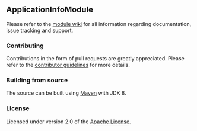 ## ApplicationInfoModule
Please refer to the [module wiki][] for all information regarding documentation, issue tracking and support.

### Contributing
Contributions in the form of pull requests are greatly appreciated.  Please refer to the [contributor guidelines][] for more details.

### Building from source
The source can be built using [Maven][] with JDK 8.

### License
Licensed under version 2.0 of the [Apache License][].

[module wiki]: https://across.dev/modules/ApplicationInfoModule
[contributor guidelines]: https://across.dev/contributing
[Maven]: https://maven.apache.org
[Apache License]: https://www.apache.org/licenses/LICENSE-2.0